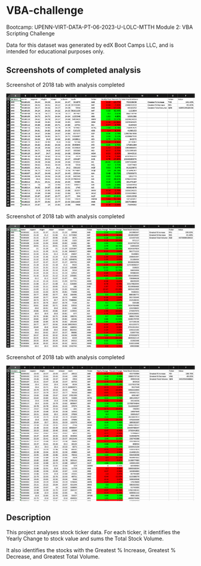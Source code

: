 # VBA-challenge
Bootcamp: UPENN-VIRT-DATA-PT-06-2023-U-LOLC-MTTH Module 2: VBA Scripting Challenge

Data for this dataset was generated by edX Boot Camps LLC, and is intended for educational purposes only.

## Screenshots of completed analysis

Screenshot of 2018 tab with analysis completed

![2018](/screenshots/shot_2018.png)

Screenshot of 2018 tab with analysis completed

![2019](/screenshots/shot_2019.png)

Screenshot of 2018 tab with analysis completed

![2020](/screenshots/shot_2020.png)

## Description

This project analyses stock ticker data.
For each ticker, it identifies the Yearly Change to stock value and sums the Total Stock Volume.

It also identifies the stocks with the Greatest % Increase, Greatest % Decrease, and Greatest Total Volume.
